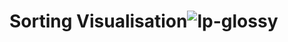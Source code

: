 # **Sorting Visualisation**![lp-glossy](https://github.com/Deepak-Dhanoliya/Sorting-Visualizer-using-pygame/assets/112553984/0286f9a2-bcdf-4651-9c0b-417e72e37b5b)
